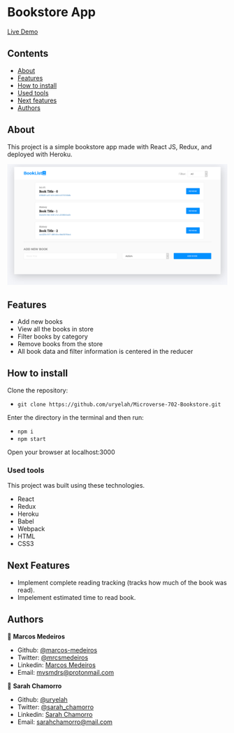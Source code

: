 # Bookstore App

[Live Demo](https://microverse-react-bookstore.herokuapp.com/)

## Contents

* [About](#about)
* [Features](#features)
* [How to install](#install)
* [Used tools](#tools)
* [Next features](#next-features)
* [Authors](#authors)

<a name="about"></a>
## About

This project is a simple bookstore app made with React JS, Redux, and deployed with Heroku.

<img src="./public/screenshot.png">

## Features

- Add new books
- View all the books in store
- Filter books by category
- Remove books from the store
- All book data and filter information is centered in the reducer

<a name="install"></a>
## How to install

Clone the repository:
- `git clone https://github.com/uryelah/Microverse-702-Bookstore.git`

Enter the directory in the terminal and then run:

- `npm i`
- `npm start`

Open your browser at localhost:3000

<a name="tools"></a>
### Used tools

This project was built using these technologies.

- React
- Redux
- Heroku
- Babel
- Webpack
- HTML
- CSS3

<a name="next-features"></a>
## Next Features

- Implement complete reading tracking (tracks how much of the book was read).
- Impelement estimated time to read book.

<a name="authors"></a>
## Authors

👤 **Marcos Medeiros**

- Github: [@marcos-medeiros](https://github.com/marcos-medeiros)
- Twitter: [@mrcsmedeiros](https://twitter.com/mrcsmedeiros)
- Linkedin: [Marcos Medeiros](https://www.linkedin.com/in/marcosmedeiros-dev/)
- Email: [mvsmdrs@protonmail.com](mvsmdrs@protonmail.com)

👤 **Sarah Chamorro**

- Github: [@uryelah](https://github.com/uryelah)
- Twitter: [@sarah_chamorro](https://twitter.com/sarah_chamorro)
- Linkedin: [Sarah Chamorro](https://www.linkedin.com/in/uryelah/)
- Email: [sarahchamorro@mail.com](sarahchamorro@mail.com)
